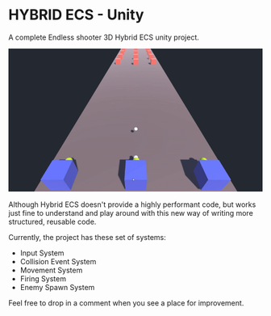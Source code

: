 # HYBRID ECS - Unity

A complete Endless shooter 3D Hybrid ECS unity project.

![](./README/demo.gif)

Although Hybrid ECS doesn't provide a highly performant code, but works just fine to understand and play around with this new way of writing more structured, reusable code.

Currently, the project has these set of systems:
- Input System
- Collision Event System
- Movement System
- Firing System
- Enemy Spawn System 

Feel free to drop in a comment when you see a place for improvement.

